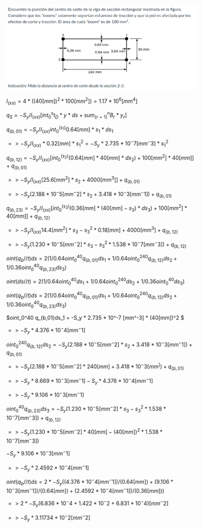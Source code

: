 ![](p.png)

$I_(x x) = 4 * ((40[mm])^2 * 100[mm^2]) = 1.17 * 10^6[mm^4]$

$q_S = -S_y/I_(x x) [int_0^s t_D * y * ds + sum_(r=1)^n B_r * y_r]$

$q_(b,01) = -S_y/I_(x x) int_0^(s_1) 0.64[mm] * s_1 * ds_1$

$=> -S_y/I_(x x) * 0.32[mm] * s_1^2 = -S_y * 2.735 * 10^-7 [mm^-3] * s_1^2$

$q_(b,12) = -S_y/I_(x x) [int_0^(s_2) (0.64[mm] * 40[mm] * ds_2) + 100[mm^2] * 40[mm]] + q_(b,01)$

$=> -S_y/I_(x x) [25.6[mm^2] * s_2 + 4000[mm^3]] + q_(b,01)$

$=> -S_y (2.188 * 10^-5[mm^-2] * s_2 + 3.418 * 10^-3 [mm^-1]) + q_(b,01)$

$q_(b,23) = -S_y/I_(x x) [int_0^(s_3) (0.36[mm] * (40[mm] - s_3) * ds_3) + 100[mm^2] * 40[mm]] + q_(b,12)$

$=> -S_y/I_(x x) {14.4[mm^2] * s_3 - s_3^2 * 0.18[mm] + 4000[mm^3]} + q_(b,12)$

$=> -S_y (1.230 * 10^-5[mm^-2] * s_3 - s_3^2 * 1.538 * 10^-7[mm^-3]) + q_(b,12)$

$oint(q_b//t) ds = 2(1/0.64 oint_0^40 q_(b,01)ds_1 + 1/0.64 oint_0^240 q_(b,12)ds_2 + 1/0.36 oint_0^40 q_(b,23) ds_3)$

$oint(ds//t) = 2(1/0.64 oint_0^40 ds_1 + 1/0.64 oint_0^240 ds_2 + 1/0.36 oint_0^40 ds_3)$

$oint(q_b//t) ds = 2(1/0.64 oint_0^40 q_(b,01)ds_1 + 1/0.64 oint_0^240 q_(b,12)ds_2 + 1/0.36 oint_0^40 q_(b,23) ds_3)$

$oint_0^40 q_(b,01)ds_1 = -S_y * 2.735 * 10^-7 [mm^-3] * (40[mm])^2 $

$=> -S_y * 4.376 * 10^-4[mm^-1]$

$oint_0^240 q_(b,12)ds_2 = -S_y (2.188 * 10^-5[mm^-2] * s_2 + 3.418 * 10^-3 [mm^-1]) + q_(b,01)$

$=> -S_y (2.188 * 10^-5[mm^-2] * 240[mm] + 3.418 * 10^-3 [mm^]) + q_(b,01)$

$=> -S_y * 8.669 * 10^-3[mm^-1] - S_y * 4.376 * 10^-4[mm^-1]$

$=> -S_y * 9.106 * 10^-3[mm^-1]$

$oint_0^40 q_(b,23) ds_3 = -S_y (1.230 * 10^-5[mm^-2] * s_3 - s_3^2 * 1.538 * 10^-7[mm^-3]) + q_(b,12)$

$=> -S_y (1.230 * 10^-5[mm^-2] * 40[mm] - (40[mm])^2 * 1.538 * 10^-7[mm^-3])$

$-S_y * 9.106 * 10^-3[mm^-1]$

$=> -S_y * 2.4592 * 10^-4[mm^-1]$

$oint(q_b//t) ds = 2 * -S_y ((4.376 * 10^-4[mm^-1]) / (0.64[mm]) + (9.106 * 10^-3[mm^-1]) / (0.64[mm]) + (2.4592 * 10^-4[mm^-1])/(0.36[mm]))$

$=> 2 * -S_y (6.836 * 10^-4 + 1.422 * 10^-2 + 6.831 * 10^-4)[mm^-2]$

$=> -S_y * 3.11734 * 10^-2[mm^-2]$